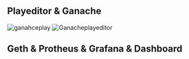## Playeditor & Ganache

![ganahceplay](https://user-images.githubusercontent.com/71760326/100350586-677c8a80-2fea-11eb-8d43-49fb9aef0da8.PNG)
![Ganacheplayeditor](https://user-images.githubusercontent.com/71760326/100350597-6b101180-2fea-11eb-81cd-91d22bba12fb.PNG)

## Geth & Protheus & Grafana & Dashboard
